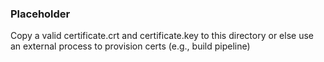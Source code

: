 ### Placeholder

Copy a valid certificate.crt and certificate.key to this directory or else use an external process to provision certs (e.g., build pipeline)